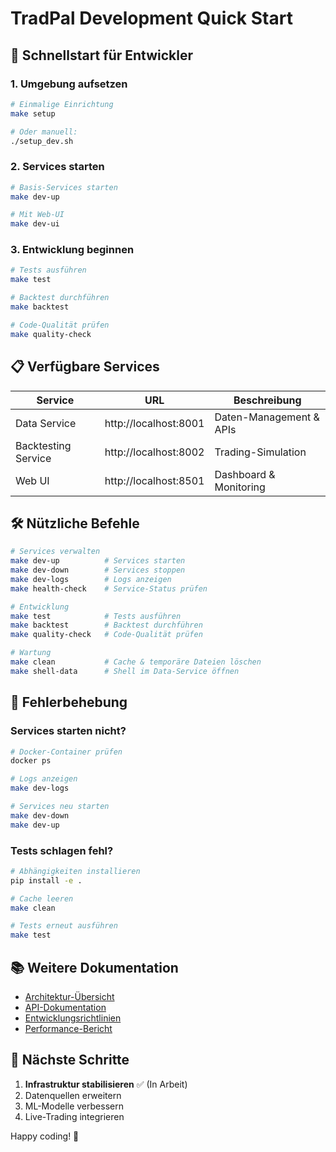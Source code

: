 # TradPal Development Quick Start

## 🚀 Schnellstart für Entwickler

### 1. Umgebung aufsetzen
```bash
# Einmalige Einrichtung
make setup

# Oder manuell:
./setup_dev.sh
```

### 2. Services starten
```bash
# Basis-Services starten
make dev-up

# Mit Web-UI
make dev-ui
```

### 3. Entwicklung beginnen
```bash
# Tests ausführen
make test

# Backtest durchführen
make backtest

# Code-Qualität prüfen
make quality-check
```

## 📋 Verfügbare Services

| Service | URL | Beschreibung |
|---------|-----|--------------|
| Data Service | http://localhost:8001 | Daten-Management & APIs |
| Backtesting Service | http://localhost:8002 | Trading-Simulation |
| Web UI | http://localhost:8501 | Dashboard & Monitoring |

## 🛠️ Nützliche Befehle

```bash
# Services verwalten
make dev-up          # Services starten
make dev-down        # Services stoppen
make dev-logs        # Logs anzeigen
make health-check    # Service-Status prüfen

# Entwicklung
make test            # Tests ausführen
make backtest        # Backtest durchführen
make quality-check   # Code-Qualität prüfen

# Wartung
make clean           # Cache & temporäre Dateien löschen
make shell-data      # Shell im Data-Service öffnen
```

## 🔧 Fehlerbehebung

### Services starten nicht?
```bash
# Docker-Container prüfen
docker ps

# Logs anzeigen
make dev-logs

# Services neu starten
make dev-down
make dev-up
```

### Tests schlagen fehl?
```bash
# Abhängigkeiten installieren
pip install -e .

# Cache leeren
make clean

# Tests erneut ausführen
make test
```

## 📚 Weitere Dokumentation

- [Architektur-Übersicht](docs/ARCHITECTURE.md)
- [API-Dokumentation](docs/API.md)
- [Entwicklungsrichtlinien](docs/CONTRIBUTING.md)
- [Performance-Bericht](docs/PERFORMANCE_OUTPERFORMANCE_REPORT.md)

## 🎯 Nächste Schritte

1. **Infrastruktur stabilisieren** ✅ (In Arbeit)
2. Datenquellen erweitern
3. ML-Modelle verbessern
4. Live-Trading integrieren

Happy coding! 🎉